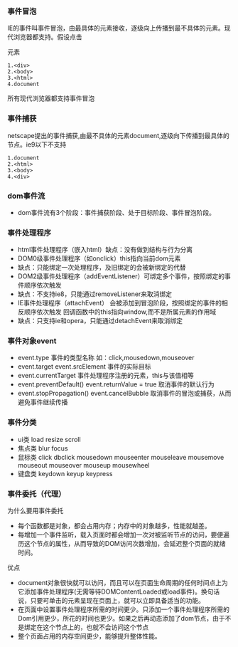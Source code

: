 
### 事件冒泡
    
IE的事件叫事件冒泡，由最具体的元素接收，逐级向上传播到最不具体的元素。现代浏览器都支持。假设点击<div>元素

    1.<div>
    2.<body>
    3.<html>
    4.document
    
所有现代浏览器都支持事件冒泡
    
### 事件捕获

netscape提出的事件捕获,由最不具体的元素document,逐级向下传播到最具体的节点。ie9以下不支持

    1.document
    2.<html>
    3.<body>
    4.<div>
    
### dom事件流

* dom事件流有3个阶段：事件捕获阶段、处于目标阶段、事件冒泡阶段。
    
### 事件处理程序

* html事件处理程序（嵌入html）缺点：没有做到结构与行为分离
* DOM0级事件处理程序（如onclick）this指向当前dom元素 
* 缺点：只能绑定一次处理程序，及旧绑定的会被新绑定的代替
* DOM2级事件处理程序（addEventListener）可绑定多个事件，按照绑定的事件顺序依次触发
* 缺点：不支持ie8，只能通过removeListener来取消绑定
* IE事件处理程序（attachEvent） 会被添加到冒泡阶段，按照绑定的事件的相反顺序依次触发  回调函数中的this指向window,而不是所属元素的作用域
* 缺点：只支持ie和opera，只能通过detachEvent来取消绑定

### 事件对象event
* event.type 事件的类型名称 如：click,mousedown,mouseover 
* event.target event.srcElement 事件的实际目标
* event.currentTarget 事件处理程序注册的元素，this与该值相等
* event.preventDefault() event.returnValue = true 取消事件的默认行为
* event.stopPropagation() event.cancelBubble 取消事件的冒泡或捕获，从而避免事件继续传播

### 事件分类
* ui类 load resize scroll
* 焦点类 blur focus
* 鼠标类 click dbclick mousedown mouseenter mouseleave mousemove mouseout mouseover mouseup mousewheel
* 键盘类 keydown keyup keypress

### 事件委托（代理）

为什么要用事件委托

* 每个函数都是对象，都会占用内存；内存中的对象越多，性能就越差。
* 每增加一个事件监听，载入页面时都会增加一次对被监听节点的访问，要便遍历这个节点的属性，从而导致的DOM访问次数增加，会延迟整个页面的就绪时间。

优点

* document对象很快就可以访问，而且可以在页面生命周期的任何时间点上为它添加事件处理程序(无需等待DOMContentLoaded或load事件)。换句话说，只要可单击的元素呈现在页面上，就可以立即具备适当的功能。
* 在页面中设置事件处理程序所需的时间更少。只添加一个事件处理程序所需的Dom引用更少，所花的时间也更少。如果之后再动态添加了dom节点，由于不是绑定在这个节点上的，也就不会访问这个节点
* 整个页面占用的内存空间更少，能够提升整体性能。
    